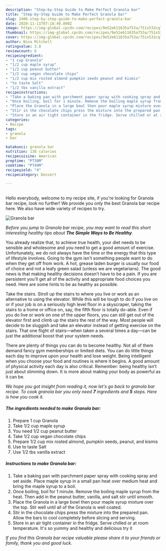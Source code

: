 ```yaml
---
description: "Step-by-Step Guide to Make Perfect Granola bar"
title: "Step-by-Step Guide to Make Perfect Granola bar"
slug: 2406-step-by-step-guide-to-make-perfect-granola-bar
date: 2020-11-11T07:18:49.890Z
image: https://img-global.cpcdn.com/recipes/9e52e611635a753a/751x532cq70/granola-bar-recipe-main-photo.jpg
thumbnail: https://img-global.cpcdn.com/recipes/9e52e611635a753a/751x532cq70/granola-bar-recipe-main-photo.jpg
cover: https://img-global.cpcdn.com/recipes/9e52e611635a753a/751x532cq70/granola-bar-recipe-main-photo.jpg
author: Nina Mitchell
ratingvalue: 3.8
reviewcount: 6
recipeingredient:
- "1 cup Granola"
- "1/2 cup maple syrup"
- "1/2 cup peanut butter"
- "1/2 cup vegan chocolate chips"
- "1/2 cup mix rosted almond pumpkin seeds peanut and kismis"
- "to taste Salt"
- "1/2 tbs vanilla extract"
recipeinstructions:
- "Take a baking pan with parchment paper spray with cooking spray and set aside. Place maple syrup in a small pan heat over medium heat and bring the maple syrup to a boil."
- "Once boiling, boil for 1 minute. Remove the boiling maple syrup from the heat. Then add in the peanut butter, vanilla, and salt stir until smooth."
- "Place the Granola in a large bowl then pour maple syrup mixture over the top. Stir well until all of the Granola is well coated."
- "Stir in the chocolate chips press the mixture into the prepared pan. Allow the bars to cool completely before slicing and serving."
- "Store in an air tight container in the fridge. Serve chilled or at room temperature. It&#39;s so yummy and healthy and delicious try it"
categories:
- Recipe
tags:
- granola
- bar

katakunci: granola bar 
nutrition: 138 calories
recipecuisine: American
preptime: "PT38M"
cooktime: "PT49M"
recipeyield: "4"
recipecategory: Dessert

---
```

<br>
Hello everybody, welcome to my recipe site, if you're looking for Granola bar recipe, look no further! We provide you only the best Granola bar recipe here. We also have wide variety of recipes to try.
<br>


![Granola bar](https://img-global.cpcdn.com/recipes/9e52e611635a753a/751x532cq70/granola-bar-recipe-main-photo.jpg)

<i>Before you jump to Granola bar recipe, you may want to read this short interesting healthy tips about <strong>The Simple Ways to Be Healthy</strong>.</i>

You already realize that, to achieve true health, your diet needs to be sensible and wholesome and you need to get a good amount of exercise. Unfortunately, we do not always have the time or the energy that this type of lifestyle involves. Going to the gym isn't something people want to do when they get off from work. A hot, grease laden burger is usually our food of choice and not a leafy green salad (unless we are vegetarians). The good news is that making healthy decisions doesn’t have to be a pain. If you are persistent you'll get all of the activity and appropriate food choices you need. Here are some hints to be as healthy as possible.

Take the stairs. Stroll up the stairs to where you live or work as an alternative to using the elevator. While this will be tough to do if you live on or if your job is on a seriously high level floor in a skyscraper, taking the stairs to a home or office on, say, the fifth floor is totally do-able. Even if you do live or work on one of the upper floors, you can still get out of the elevator first and climb up the stairs the rest of the way. Most people will decide to be sluggish and take an elevator instead of getting exercise on the stairs. That one flight of stairs—when taken a several times a day—can be just the additional boost that your system needs. 

There are plenty of things you can do to become healthy. Not all of them demand fancy gym memberships or limited diets. You can do little things each day to improve upon your health and lose weight. Being intelligent when you choose your food and routines is where it begins. A good amount of physical activity each day is also critical. Remember: being healthy isn’t just about slimming down. It is more about making your body as powerful as it can be. 


<i>We hope you got insight from reading it, now let's go back to granola bar recipe. To cook granola bar you only need <strong>7</strong> ingredients and <strong>5</strong> steps. Here is how you cook it.
</i>

##### The ingredients needed to make Granola bar:

1. Prepare 1 cup Granola
1. Take 1/2 cup maple syrup
1. You need 1/2 cup peanut butter
1. Take 1/2 cup vegan chocolate chips
1. Prepare 1/2 cup mix rosted almond, pumpkin seeds, peanut, and kismis
1. Use to taste Salt
1. Use 1/2 tbs vanilla extract


##### Instructions to make Granola bar:

1. Take a baking pan with parchment paper spray with cooking spray and set aside. Place maple syrup in a small pan heat over medium heat and bring the maple syrup to a boil.
1. Once boiling, boil for 1 minute. Remove the boiling maple syrup from the heat. Then add in the peanut butter, vanilla, and salt stir until smooth.
1. Place the Granola in a large bowl then pour maple syrup mixture over the top. Stir well until all of the Granola is well coated.
1. Stir in the chocolate chips press the mixture into the prepared pan. Allow the bars to cool completely before slicing and serving.
1. Store in an air tight container in the fridge. Serve chilled or at room temperature. It&#39;s so yummy and healthy and delicious try it


<i>If you find this Granola bar recipe valuable please share it to your friends or family, thank you and good luck.</i>
